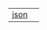 |                                     |     |
| ----------------------------------- | --- |
| [json](/fetch-client/function/json) |     |